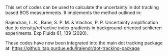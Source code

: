 This set of codes can be used to calculate the uncertainty in dot tracking based BOS measurements. 
It implements the method outlined in:

Rajendran, L. K., Bane, S. P. M. & Vlachos, P. P. Uncertainty amplification due to density/refractive index gradients in background-oriented schlieren experiments. Exp Fluids 61, 139 (2020).

These codes have now been integrated into the main dot tracking package at: https://github.itap.purdue.edu/lrajendr/dot-tracking-package




